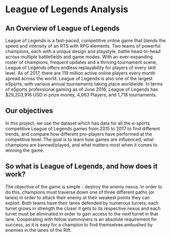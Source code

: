 # League of Legends Analysis

## An Overview of League of Legends
League of Legends is a fast-paced, competitive online game that blends the speed and intensity of an RTS with RPG elements. Two teams of powerful champions, each with a unique design and playstyle, battle head-to-head across multiple battlefields and game modes. With an ever-expanding roster of champions, frequent updates and a thriving tournament scene, League of Legends offers endless replayability for players of every skill level. As of 2017, there are 119 million active online players every month spread across the world. League of Legends is also one of the largest eSports, with various annual tournaments taking place worldwide. In terms of eSports professional gaming as of June 2016, League of Legends has $29,203,916 USD in prize money, 4,083 Players, and 1,718 tournaments.  


## Our objectives 
In this project, we use the dataset which has data for all the e-sports competitive League of Legends games from 2015 to 2017 to find different trends, and compare how different pro-players have performed at the competitive level. The goal is to learn how games are influenced, what champions are banned/played, and what matters most when it comes to winning the game.


## So what is League of Legends, and how does it work?
The objective of the game is simple - destroy the enemy nexus. In order to do this, champions must traverse down one of three different paths (or lanes) in order to attack their enemy at their weakest points they can exploit. Both teams have their lanes defended by numerous turrets; each turret grows in strength the closer it gets to its respective nexus and each turret must be eliminated in order to gain access to the next turret in that lane. Cooperating with fellow summoners is an absolute requirement for success, as it is easy for a champion to find themselves ambushed by enemies in the lanes of the Rift.  